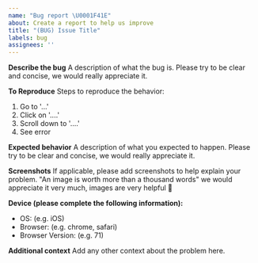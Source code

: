 ```yaml
---
name: "Bug report \U0001F41E"
about: Create a report to help us improve
title: "(BUG) Issue Title"
labels: bug
assignees: ''
---
```


**Describe the bug**
A description of what the bug is. Please try to be clear and concise, we would really appreciate it.

**To Reproduce**
Steps to reproduce the behavior:

1.  Go to '...'
2.  Click on '....'
3.  Scroll down to '....'
4.  See error

**Expected behavior**
A description of what you expected to happen. Please try to be clear and concise, we would really appreciate it.

**Screenshots**
If applicable, please add screenshots to help explain your problem. "An image is worth more than a thousand words" we would appreciate it very much, images are very helpful 🙂

**Device (please complete the following information):**

-   OS: (e.g. iOS)
-   Browser: (e.g. chrome, safari)
-   Browser Version: (e.g. 71)

**Additional context**
Add any other context about the problem here.
